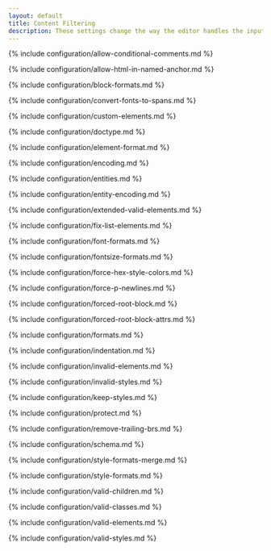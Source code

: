 ```yaml
---
layout: default
title: Content Filtering
description: These settings change the way the editor handles the input and output of content. This will help you to create clean, maintainable and readable content.
---
```


{% include configuration/allow-conditional-comments.md %}

{% include configuration/allow-html-in-named-anchor.md %}

{% include configuration/block-formats.md %}

{% include configuration/convert-fonts-to-spans.md %}

{% include configuration/custom-elements.md %}

{% include configuration/doctype.md %}

{% include configuration/element-format.md %}

{% include configuration/encoding.md %}

{% include configuration/entities.md %}

{% include configuration/entity-encoding.md %}

{% include configuration/extended-valid-elements.md %}

{% include configuration/fix-list-elements.md %}

{% include configuration/font-formats.md %}

{% include configuration/fontsize-formats.md %}

{% include configuration/force-hex-style-colors.md %}

{% include configuration/force-p-newlines.md %}

{% include configuration/forced-root-block.md %}

{% include configuration/forced-root-block-attrs.md %}

{% include configuration/formats.md %}

{% include configuration/indentation.md %}

{% include configuration/invalid-elements.md %}

{% include configuration/invalid-styles.md %}

{% include configuration/keep-styles.md %}

{% include configuration/protect.md %}

{% include configuration/remove-trailing-brs.md %}

{% include configuration/schema.md %}

{% include configuration/style-formats-merge.md %}

{% include configuration/style-formats.md %}

{% include configuration/valid-children.md %}

{% include configuration/valid-classes.md %}

{% include configuration/valid-elements.md %}

{% include configuration/valid-styles.md %}
